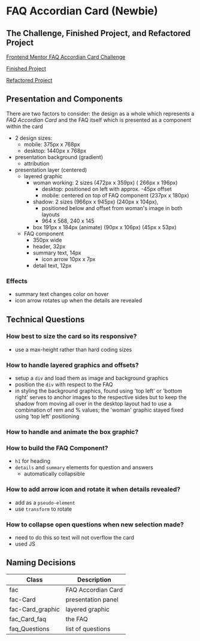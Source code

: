# FAQ Accordian Card (Newbie)

## The Challenge, Finished Project, and Refactored Project

[Frontend Mentor FAQ Accordian Card Challenge](https://www.frontendmentor.io/challenges/faq-accordion-card-XlyjD0Oam)

[Finished Project](https://janegca.github.io/fem-challenges/02-faq-card/index.html)

[Refactored Project](https://janegca.github.io/fem-challenges/02-faq-card/index_v2.html)

## Presentation and Components

There are two factors to consider: the design as a whole which represents a _FAQ
Accordian Card_ and the FAQ itself which is presented as a component within the
card

- 2 design sizes:
  - mobile: 375px x 768px
  - desktop: 1440px x 768px
- presentation background (gradient)
  - attribution
- presentation layer (centered)
  - layered graphic
    - woman working: 2 sizes (472px x 359px) ( 266px x 196px)
      - desktop: positioned on left with approx. -45px offset
      - mobile: centered on top of FAQ component (237px x 180px)
    - shadow: 2 sizes (966px x 945px) (240px x 104px),
      - positioned below and offset from woman's image in both layouts
      - 964 x 568, 240 x 145
    - box 191px x 184px (animate) (90px x 106px) (45px x 53px)
  - FAQ component
    - 350px wide
    - header, 32px
    - summary text, 14px
      - icon arrow 10px x 7px
    - detail text, 12px

### Effects

- summary text changes color on hover
- icon arrow rotates up when the details are revealed

## Technical Questions

### How best to size the card so its responsive?

- use a max-height rather than hard coding sizes

### How to handle layered graphics and offsets?

- setup a `div` and load them as image and background graphics
- position the `div` with respect to the FAQ
- in styling the background graphics, found using 'top left' or 'bottom right'
  serves to anchor images to the respective sides but to keep the shadow from
  moving all over in the desktop layout had to use a combination of rem and %
  values; the 'woman' graphic stayed fixed using 'top left' positioning

### How to handle and animate the box graphic?

### How to build the FAQ Component?

- `h1` for heading
- `details` and `summary` elements for question and answers
  - automatically collapsible

### How to add arrow icon and rotate it when details revealed?

- add as a `pseudo-element`
- use `transform` to rotate

### How to collapse open questions when new selection made?

- need to do this so text will not overflow the card
- used JS

## Naming Decisions

| Class            | Description        |
| ---------------- | ------------------ |
| fac              | FAQ Accordian Card |
| fac-Card         | presentation panel |
| fac-Card_graphic | layered graphic    |
| fac_Card_faq     | the FAQ            |
| faq_Questions    | list of questions  |
